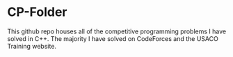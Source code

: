 # CP-Folder

This github repo houses all of the competitive programming problems I have solved in C++. The majority I have solved on CodeForces and the USACO Training website.
